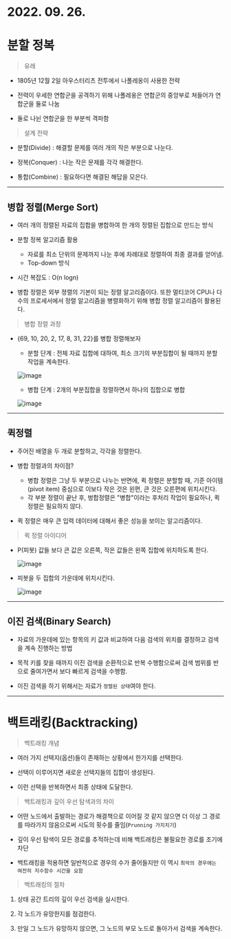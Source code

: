 # 2022. 09. 26.

# 분할 정복

> 유래

- 1805년 12월 2일 아우스터리츠 전투에서 나폴레옹이 사용한 전략

- 전력이 우세한 연합군을 공격하기 위해 나폴레옹은 연합군의 중앙부로 쳐들어가 연합군을 둘로 나눔

- 둘로 나뉜 연합군을 한 부분씩 격파함

> 설계 전략

- 분할(Divide) : 해결할 문제를 여러 개의 작은 부분으로 나눈다.

- 정복(Conquer) : 나눈 작은 문제를 각각 해결한다.

- 통합(Combine) : 필요하다면 해결된 해답을 모은다.

---

## 병합 정렬(Merge Sort)

- 여러 개의 정렬된 자료의 집합을 병합하여 한 개의 정렬된 집합으로 만드는 방식

- 분할 정복 알고리즘 활용
  -  자료를 최소 단위의 문제까지 나눈 후에 차례대로 정렬하여 최종 결과를 얻어냄.
  -  Top-down 방식
  
- 시간 복잡도 : O(n logn)

- 병합 정렬은 외부 졍렬의 기본이 되는 정렬 알고리즘이다. 또한 멀티코어 CPU나 다수의 프로세서에서 정렬 알고리즘을 병렬화하기 위해 병합 정렬 알고리즘이 활용된다.

> 병합 정렬 과정

- {69, 10, 20, 2, 17, 8, 31, 22}를 병합 정렬해보자

  - 분할 단계 : 전체 자료 집합에 대하여, 최소 크기의 부분집합이 될 때까지 분할 작업을 계속한다.
  
  ![image](https://user-images.githubusercontent.com/109258306/192196015-bf9bd36c-0003-4242-a5fe-400b6916faa2.png)

  - 병합 단계 : 2개의 부분집합을 정렬하면서 하나의 집합으로 병합
  
  ![image](https://user-images.githubusercontent.com/109258306/192195971-a34a20ac-34bd-4aa0-8bc4-1fa019d44d8b.png)

---

## 퀵정렬

- 주어진 배열을 두 개로 분할하고, 각각을 정렬한다.

- 병합 정렬과의 차이점?
  -  병합 정렬은 그냥 두 부분으로 나누는 반면에, 퀵 정렬은 분할할 때, 기준 아이템(pivot item) 중심으로 이보다 작은 것은 왼편, 큰 것은 오른편에 위치시킨다.
  -  각 부분 정렬이 끝난 후, 벙합정렬은 "병합"이라는 후처리 작업이 필요하나, 퀵 정렬은 필요하지 않다.

- 퀵 정렬은 매우 큰 입력 데이터에 대해서 좋은 성능을 보이는 알고리즘이다.

> 퀵 정렬 아이디어

- P(피봇) 값들 보다 큰 값은 오른쪽, 작은 값들은 왼쪽 집합에 위치하도록 한다.

  ![image](https://user-images.githubusercontent.com/109258306/192197096-e0e2b1a9-f1a5-4ec1-b89b-c6292405ad6b.png)


- 피봇을 두 집합의 가운데에 위치시킨다.

  ![image](https://user-images.githubusercontent.com/109258306/192197210-8eaed35e-a05b-45d6-87ed-13597cbc3ae4.png)

---

## 이진 검색(Binary Search)

- 자료의 가운데에 있는 항목의 키 값과 비교하여 다음 검색의 위치를 결정하고 검색을 계속 진행하는 방법

- 목적 키를 찾을 때까지 이진 검색을 순환적으로 반복 수행함으로써 검색 범위를 반으로 줄여가면서 보다 빠르게 검색을 수행함.

- 이진 검색을 하기 위해서는 자료가 `정렬된 상태`여야 한다.

---

# 백트래킹(Backtracking)

> 백트래킹 개념

- 여러 가지 선택지(옵션)들이 존재하는 상황에서 한가지를 선택한다.

- 선택이 이루어지면 새로운 선택지들의 집합이 생성된다.

- 이런 선택을 반복하면서 최종 상태에 도달한다.

> 백트래킹과 깊이 우선 탐색과의 차이

- 어떤 노드에서 출발하는 경로가 해결책으로 이어질 것 같지 않으면 더 이상 그 경로를 따라가지 않음으로써 시도의 횟수를 줄임(`Prunning 가지치기`)

- 깊이 우선 탐색이 모든 경로를 추적하는데 비해 백트래킹은 불필요한 경로를 조기에 차단

- 백트래킹을 적용하면 일반적으로 경우의 수가 줄어들지만 이 역시 `최악의 경우에는 여전히 지수함수 시간을 요함`

> 백트래킹의 절차

1. 상태 공간 트리의 깊이 우선 검색을 실시한다.

2. 각 노드가 유망한지를 점검한다.

3. 만일 그 노드가 유망하지 않으면, 그 노드의 부모 노드로 돌아가서 검색을 계속한다.
   